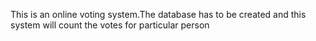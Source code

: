 This is an online voting system.The database has to be created and this system will count the votes for particular person